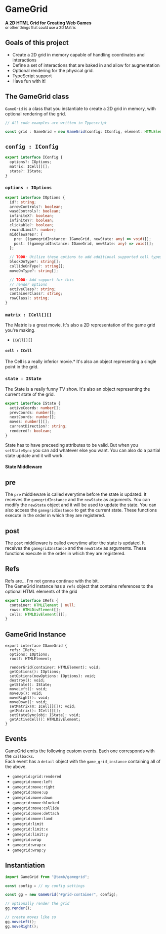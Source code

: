 # GameGrid

**A 2D HTML Grid for Creating Web Games**
<br/>
<small>or other things that could use a 2D Matrix</small>

## Goals of this project

- Create a 2D grid in memory capable of handling coordinates and interactions
- Define a set of interactions that are baked in and allow for augmentation
- Optional rendering for the physical grid.
- TypeScript support
- Have fun with it!

## The GameGrid class

`GameGrid` is a class that you instantiate to create a 2D grid in memory, with optional rendering of the grid.

```ts
// All code examples are written in Typescript

const grid : GameGrid = new GameGrid(config: IConfig, element: HTMLElement);
```

## `config : IConfig`

```ts
export interface IConfig {
  options?: IOptions;
  matrix: ICell[][];
  state?: IState;
}
```

### `options : IOptions`

```ts
export interface IOptions {
  id?: string;
  arrowControls?: boolean;
  wasdControls?: boolean;
  infiniteX?: boolean;
  infiniteY?: boolean;
  clickable?: boolean;
  rewindLimit?: number;
  middlewares?: {
    pre: ((gamegridInstance: IGameGrid, newState: any) => void)[];
    post: ((gamegridInstance: IGameGrid, newState: any) => void)[];
  };

  // TODO: Utilize these options to add additional supported cell types
  blockOnType?: string[];
  collideOnType?: string[];
  moveOnType?: string[];

  // TODO: Add support for this
  // render options
  activeClass?: string;
  containerClass?: string;
  rowClass?: string;
}
```

### `matrix : ICell[][]`

The Matrix is a great movie. It's also a 2D representation of the game grid you're making.

- `ICell[][]`

#### `cell : ICell`

The Cell is a really inferior movie.\* It's also an object representing a single point in the grid.

### `state : IState`

The State is a really funny TV show. It's also an object representing the current state of the grid.

```ts
export interface IState {
  activeCoords: number[];
  prevCoords: number[];
  nextCoords: number[];
  moves: number[][];
  currentDirection?: string;
  rendered?: boolean;
}
```

State has to have preceeding attributes to be valid. But when you `setStateSync` you can add whatever else you want. You can also do a partial state update and it will work.

#### State Middleware

## pre

The `pre` middleware is called everytime before the state is updated. It receives the `gamegridInstance` and the `newState` as arguments. You can modify the `newState` object and it will be used to update the state. You can also access the `gamegridInstance` to get the current state.
These functions execute in the order in which they are registered.

## post

The `post` middleware is called everytime after the state is updated. It receives the `gamegridInstance` and the `newState` as arguments. These functions execute in the order in which they are registered.

## Refs

Refs are... I'm not gonna continue with the bit.
<br/>
The GameGrid instance has a `refs` object that contains references to the optional HTML elements of the grid

```ts
export interface IRefs {
  container: HTMLElement | null;
  rows: HTMLDivElement[];
  cells: HTMLDivElement[][];
}
```

## GameGrid Instance

```
export interface IGameGrid {
  refs: IRefs;
  options: IOptions;
  root?: HTMLElement;

  renderGrid(container: HTMLElement): void;
  getOptions(): IOptions;
  setOptions(newOptions: IOptions): void;
  destroy(): void;
  getState(): IState;
  moveLeft(): void;
  moveUp(): void;
  moveRight(): void;
  moveDown(): void;
  setMatrix(m: ICell[][]): void;
  getMatrix(): ICell[][];
  setStateSync(obj: IState): void;
  getActiveCell(): HTMLDivElement;
}
```

## Events

GameGrid emits the following custom events. Each one corresponds with the `callbacks`.  
Each event has a `detail` object with the `game_grid_instance` containing all of the above.

- `gamegrid:grid:rendered`
- `gamegrid:move:left`
- `gamegrid:move:right`
- `gamegrid:move:up`
- `gamegrid:move:down`
- `gamegrid:move:blocked`
- `gamegrid:move:collide`
- `gamegrid:move:dettach`
- `gamegrid:move:land`
- `gamegrid:limit`
- `gamegrid:limit:x`
- `gamegrid:limit:y`
- `gamegrid:wrap`
- `gamegrid:wrap:x`
- `gamegrid:wrap:y`

## Instantiation

```js
import GameGrid from "@tamb/gamegrid";

const config = // my config settings

const gg = new GameGrid("#grid-container", config);

// optionally render the grid
gg.render();

// create moves like so
gg.moveLeft();
gg.moveRight();
```
